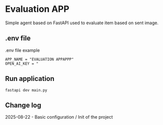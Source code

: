 # Evaluation APP
Simple agent based on FastAPI used to evaluate item based on sent image.



## .env file
.env file example
```
APP_NAME = "EVALUATION APPAPPP"
OPEN_AI_KEY = "
```

## Run application
```
fastapi dev main.py
```

## Change log
2025-08-22 - Basic configuration / Init of the project 